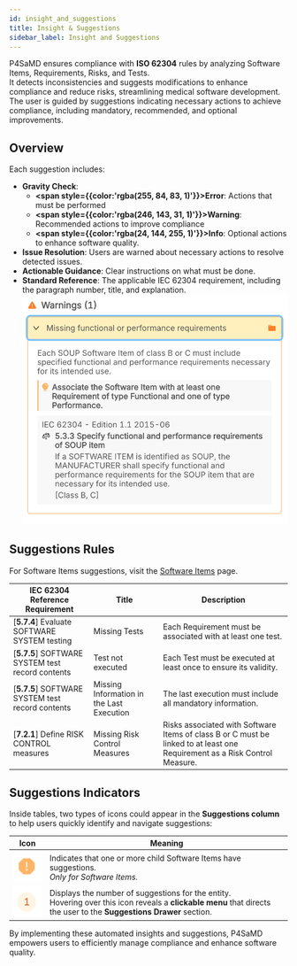 ```yaml
---
id: insight_and_suggestions
title: Insight & Suggestions
sidebar_label: Insight and Suggestions
---
```


P4SaMD ensures compliance with **ISO 62304** rules by analyzing Software Items, Requirements, Risks, and Tests.<br/> It detects inconsistencies and suggests modifications to enhance compliance and reduce risks, streamlining medical software development. The user is guided by suggestions indicating necessary actions to achieve compliance, including mandatory, recommended, and optional improvements.

## Overview

Each suggestion includes:
- **Gravity Check**: 
  - **<span style={{color:'rgba(255, 84, 83, 1)'}}>Error</span>**: Actions that must be performed
  - **<span style={{color:'rgba(246, 143, 31, 1)'}}>Warning</span>**:  Recommended actions to improve compliance
  - **<span style={{color:'rgba(24, 144, 255, 1)'}}>Info</span>**: Optional actions to enhance software quality.
- **Issue Resolution**: Users are warned about necessary actions to resolve detected issues.
- **Actionable Guidance**: Clear instructions on what must be done.
- **Standard Reference**: The applicable IEC 62304 requirement, including the paragraph number, title, and explanation.
![alt text](img/suggestion_example.png)

## Suggestions Rules

For Software Items suggestions, visit the [Software Items](./software_items#4-software-item-drawer) page.

| IEC 62304 Reference Requirement | Title | Description |
|-----------|-----------|----------|
|[**5.7.4**] Evaluate SOFTWARE SYSTEM testing | Missing Tests | Each Requirement must be associated with at least one test. |
|[**5.7.5**] SOFTWARE SYSTEM test record contents | Test not executed | Each Test must be executed at least once to ensure its validity. |
|[**5.7.5**] SOFTWARE SYSTEM test record contents | Missing Information in the Last Execution | The last execution must include all mandatory information. |
|[**7.2.1**] Define RISK CONTROL measures | Missing Risk Control Measures | Risks associated with Software Items of class B or C must be linked to at least one Requirement as a Risk Control Measure. |


## Suggestions Indicators  

Inside tables, two types of icons could appear in the **Suggestions column** to help users quickly identify and navigate suggestions:  


|Icon| Meaning |
|-------|-------|
| ![alt text](img/suggestion_icon_cluste.png) | Indicates that one or more child Software Items have suggestions.<br/> *Only for Software Items.* |  
| ![alt text](img/suggestion_icon_number.png) | Displays the number of suggestions for the entity.<br/> Hovering over this icon reveals a **clickable menu** that directs the user to the **Suggestions Drawer** section. |

By implementing these automated insights and suggestions, P4SaMD empowers users to efficiently manage compliance and enhance software quality.
